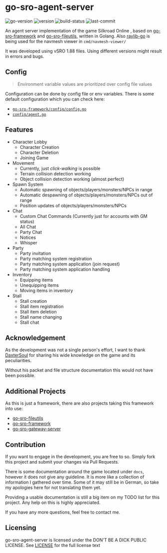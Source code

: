 # go-sro-agent-server

![go-version](https://img.shields.io/github/go-mod/go-version/ferdoran/go-sro-agent-server)
![version](https://img.shields.io/github/v/tag/ferdoran/go-sro-agent-server?label=version)
![build-status](https://img.shields.io/github/workflow/status/ferdoran/go-sro-agent-server/Build%20and%20Publish%20Docker%20Image)
![last-commit](https://img.shields.io/github/last-commit/ferdoran/go-sro-agent-server)

An agent server implementation of the game Silkroad Online ,
based on [go-sro-framework](https://github.com/ferdoran/go-sro-framework) 
and [go-sro-fileutils](https://github.com/ferdoran/go-sro-fileutils),
written in Golang. Also [raylib-go](https://github.com/gen2brain/raylib-go)
is being used for the navmesh viewer in `cmd/navmesh-viewer/`

It was developed using vSRO 1.88 files.
Using different versions might result in errors and bugs.

## Config
> Environment variable values are prioritized over config file values

Configuration can be done by config file or env variables.
There is some default configuration which you can check here:

- [`go-sro-framework/config/config.go`](https://github.com/ferdoran/go-sro-framework/tree/master/config/config.go)
- [`config/agent.go`](https://github.com/ferdoran/go-sro-agent-server/tree/master/config/agent.go)

## Features

- Character Lobby
    - Character Creation
    - Character Deletion
    - Joining Game
- Movement
  - Currently, just _click-walking_ is possible
  - Terrain collision detection working
  - Object collision detection working (almost perfect)
- Spawn System
  - Automatic spawning of objects/players/monsters/NPCs in range
  - Automatic despawning of objects/players/monsters/NPCs out of range
  - Position updates of objects/players/monsters/NPCs
- Chat
  - Custom Chat Commands (Currently just for accounts with GM status)
  - All Chat
  - Party Chat
  - Notices
  - Whisper
- Party
  - Party invitation
  - Party matching system registration
  - Party matching system application (join request)
  - Party matching system application handling
- Inventory
  - Equipping items
  - Unequipping items
  - Moving items in inventory
- Stall
  - Stall creation
  - Stall item registration
  - Stall item deletion
  - Stall name changing
  - Stall chat

## Acknowledgement

As the development was not a single person's effort,
I want to thank [DaxterSoul](https://www.elitepvpers.com/forum/members/1084164-daxtersoul.html)
for sharing his wide knowledge on the game and its peculiarities.

Without his packet and file structure documentation this would not have been possible.

## Additional Projects

As this is just a framework, there are also projects taking this framework into use:

- [go-sro-fileutils](https://github.com/ferdoran/go-sro-fileutils)
- [go-sro-framework](https://github.com/ferdoran/go-sro-framework)
- [go-sro-gateway-server](https://github.com/ferdoran/go-sro-gateway-server)

## Contribution

If you want to engage in the development, you are free to so.
Simply fork this project and submit your changes via Pull Requests.

There is some documentation around the game located under `docs`,
however it does not give any guideline.
It is more like a collection of information I gathered over time.
Some of it may still be in German, so take my apologies here for not translating them yet.

Providing a usable documentation is still a big item on my TODO list for this project.
Any help on this is highly appreciated.

If you have any more questions, feel free to contact me.

## Licensing

go-sro-agent-server is licensed under the DON'T BE A DICK PUBLIC LICENSE.
See [LICENSE](LICENSE) for the full license text